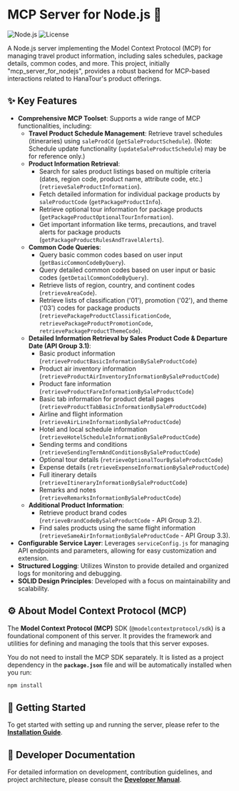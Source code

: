 # MCP Server for Node.js 🚀

![Node.js](https://img.shields.io/badge/Node.js-18.x+-green.svg)
![License](https://img.shields.io/badge/License-MIT-blue.svg)

A Node.js server implementing the Model Context Protocol (MCP) for managing travel product information, including sales schedules, package details, common codes, and more. This project, initially "mcp_server_for_nodejs", provides a robust backend for MCP-based interactions related to HanaTour's product offerings.

## ✨ Key Features

- **Comprehensive MCP Toolset**: Supports a wide range of MCP functionalities, including:
    - **Travel Product Schedule Management**: Retrieve travel schedules (itineraries) using `saleProdCd` (`getSaleProductSchedule`). (Note: Schedule update functionality (`updateSaleProductSchedule`) may be for reference only.)
    - **Product Information Retrieval**:
        - Search for sales product listings based on multiple criteria (dates, region code, product name, attribute code, etc.) (`retrieveSaleProductInformation`).
        - Fetch detailed information for individual package products by `saleProductCode` (`getPackageProductInfo`).
        - Retrieve optional tour information for package products (`getPackageProductOptionalTourInformation`).
        - Get important information like terms, precautions, and travel alerts for package products (`getPackageProductRulesAndTravelAlerts`).
    - **Common Code Queries**:
        - Query basic common codes based on user input (`getBasicCommonCodeByQuery`).
        - Query detailed common codes based on user input or basic codes (`getDetailCommonCodeByQuery`).
        - Retrieve lists of region, country, and continent codes (`retrieveAreaCode`).
        - Retrieve lists of classification ('01'), promotion ('02'), and theme ('03') codes for package products (`retrievePackageProductClassificationCode`, `retrievePackageProductPromotionCode`, `retrievePackageProductThemeCode`).
    - **Detailed Information Retrieval by Sales Product Code & Departure Date (API Group 3.1)**:
        - Basic product information (`retrieveProductBasicInformationBySaleProductCode`)
        - Product air inventory information (`retrieveProductAirInventoryInformationBySaleProductCode`)
        - Product fare information (`retrieveProductFareInformationBySaleProductCode`)
        - Basic tab information for product detail pages (`retrieveProductTabBasicInformationBySaleProductCode`)
        - Airline and flight information (`retrieveAirLineInformationBySaleProductCode`)
        - Hotel and local schedule information (`retrieveHotelScheduleInformationBySaleProductCode`)
        - Sending terms and conditions (`retrieveSendingTermAndConditionsBySaleProductCode`)
        - Optional tour details (`retrieveOptionalTourBySaleProductCode`)
        - Expense details (`retrieveExpenseInformationBySaleProductCode`)
        - Full itinerary details (`retrieveItineraryInformationBySaleProductCode`)
        - Remarks and notes (`retrieveRemarksInformationBySaleProductCode`)
    - **Additional Product Information**:
        - Retrieve product brand codes (`retrieveBrandCodeBySaleProductCode` - API Group 3.2).
        - Find sales products using the same flight information (`retrieveSameAirInformationBySaleProductCode` - API Group 3.3).
- **Configurable Service Layer**: Leverages `serviceConfig.js` for managing API endpoints and parameters, allowing for easy customization and extension.
- **Structured Logging**: Utilizes Winston to provide detailed and organized logs for monitoring and debugging.
- **SOLID Design Principles**: Developed with a focus on maintainability and scalability.

## ⚙️ About Model Context Protocol (MCP)

The **Model Context Protocol (MCP)** SDK (`@modelcontextprotocol/sdk`) is a foundational component of this server. It provides the framework and utilities for defining and managing the tools that this server exposes.

You do not need to install the MCP SDK separately. It is listed as a project dependency in the **`package.json`** file and will be automatically installed when you run:

```bash
npm install
```

## 🚀 Getting Started

To get started with setting up and running the server, please refer to the **[Installation Guide](INSTALL.md)**.

## 📄 Developer Documentation

For detailed information on development, contribution guidelines, and project architecture, please consult the **[Developer Manual](DEVELOPER_MANUAL.md)**.

